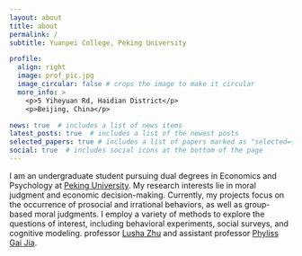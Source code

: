```yaml
---
layout: about
title: about
permalink: /
subtitle: Yuanpei College, Peking University

profile:
  align: right
  image: prof_pic.jpg
  image_circular: false # crops the image to make it circular
  more_info: >
    <p>5 Yiheyuan Rd, Haidian District</p>
    <p>Beijing, China</p>

news: true  # includes a list of news items
latest_posts: true  # includes a list of the newest posts
selected_papers: true # includes a list of papers marked as "selected={true}"
social: true  # includes social icons at the bottom of the page
---
```


I am an undergraduate student pursuing dual degrees in Economics and Psychology at [Peking University](https://www.pku.edu.cn). My research interests lie in moral judgment and economic decision-making. Currently, my projects focus on the occurrence of prosocial and irrational behaviors, as well as group-based moral judgments. I employ a variety of methods to explore the questions of interest, including behavioral experiments, social surveys, and cognitive modeling. professor [Lusha Zhu](https://www.lushazhu.com) and assistant professor [Phyliss Gai Jia](http://www.phylissgai.com). 
